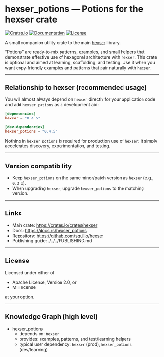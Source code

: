 # hexser_potions — Potions for the hexser crate

[![Crates.io](https://img.shields.io/crates/v/hexser_potions.svg)](https://crates.io/crates/hexser_potions)
[![Documentation](https://docs.rs/hexser_potions/badge.svg)](https://docs.rs/hexser_potions)
[![License](https://img.shields.io/crates/l/hexser_potions.svg)](https://github.com/squillo/hexser)

A small companion utility crate to the main [hexser](https://crates.io/crates/hexser) library.

“Potions” are ready‑to‑mix patterns, examples, and small helpers that demonstrate effective use of hexagonal architecture with `hexser`. This crate is optional and aimed at learning, scaffolding, and testing. Use it when you want copy‑friendly examples and patterns that pair naturally with `hexser`.

---

## Relationship to hexser (recommended usage)

You will almost always depend on `hexser` directly for your application code and add `hexser_potions` as a development aid:

```toml
[dependencies]
hexser = "0.4.5"

[dev-dependencies]
hexser_potions = "0.4.5"
```

Nothing in `hexser_potions` is required for production use of `hexser`; it simply accelerates discovery, experimentation, and testing.

---

## Version compatibility

- Keep `hexser_potions` on the same minor/patch version as `hexser` (e.g., `0.3.x`).
- When upgrading `hexser`, upgrade `hexser_potions` to the matching version.

---

## Links

- Main crate: https://crates.io/crates/hexser
- Docs: https://docs.rs/hexser_potions
- Repository: https://github.com/squillo/hexser
- Publishing guide: ./../../PUBLISHING.md

---

## License

Licensed under either of

- Apache License, Version 2.0, or
- MIT license

at your option.

---

## Knowledge Graph (high level)

- hexser_potions
  - depends on: `hexser`
  - provides: examples, patterns, and test/learning helpers
  - typical user dependency: `hexser` (prod), `hexser_potions` (dev/learning)
